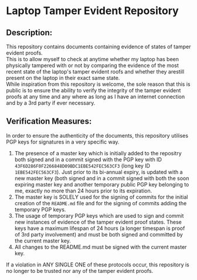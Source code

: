 # Laptop Tamper Evident Repository

## Description:

This repository contains documents containing evidence of states of tamper evident proofs.  
This is to allow myself to check at anytime whether my laptop has been physically tampered with or not by comparing the evidence of the most recent state of the laptop's tamper evident roofs and whether they arestill present on the laptop in their exact same state.  
While inspiration from this repository is welcome, the sole reason that this is public is to ensure the ability to verify the integrity of the tamper evident proofs at any time and any where as long as I have an internet connection and by a 3rd party if ever necessary.   

## Verification Measures:

In order to ensure the authenticity of the documents, this repository utilises PGP keys for signatures in a very specific way.  

1. The presence of a master key which is initially added to the repositry both signed and in a commit signed with the PGP key with ID `43F6D286F0F2266848D09BDC1EBE542FEC563CF3` (long key ID `1EBE542FEC563CF3`). Just prior to its bi-annual expiry, is updated with a new master key (both signed and in a commit signed with both the soon expiring master key and another temporary public PGP key belonging to me, exactly no more than 24 hours prior to its expiration.   
2. The master key is SOLELY used for the signing of commits for the initial creation of the `README.md` file and for the signing of commits adding the temporary PGP keys.   
3. The usage of temporary PGP keys which are used to sign and commit new instances of evidence of the tamper evident proof states. These keys have a maximum lifespan of 24 hours (a longer timespan is proof of 3rd party involvement) and must be both signed and committed by the current master key.    
4. All changes to the README.md must be signed with the current master key.   
   
If a violation in ANY SINGLE ONE of these protocols occur, this repository is no longer to be trusted nor any of the tamper evident proofs.   
